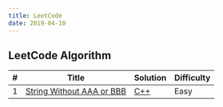 ```yaml
---
title: LeetCode
date: 2019-04-10
---
```


## LeetCode Algorithm


| # | Title | Solution | Difficulty |
|---| ----- | -------- | ---------- |
|1|[String Without AAA or BBB](https://leetcode.com/problems/two-sum/) | [C++]()|Easy|
